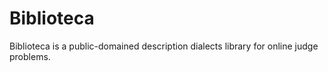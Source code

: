 # Biblioteca
Biblioteca is a public-domained description dialects library for online judge problems.
